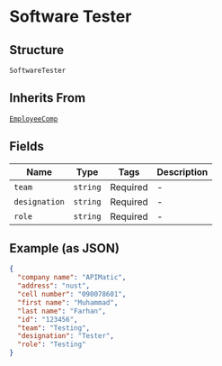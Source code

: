 
# Software Tester

## Structure

`SoftwareTester`

## Inherits From

[`EmployeeComp`](/doc/models/employee-comp.md)

## Fields

| Name | Type | Tags | Description |
|  --- | --- | --- | --- |
| `team` | `string` | Required | - |
| `designation` | `string` | Required | - |
| `role` | `string` | Required | - |

## Example (as JSON)

```json
{
  "company name": "APIMatic",
  "address": "nust",
  "cell number": "090078601",
  "first name": "Muhammad",
  "last name": "Farhan",
  "id": "123456",
  "team": "Testing",
  "designation": "Tester",
  "role": "Testing"
}
```

